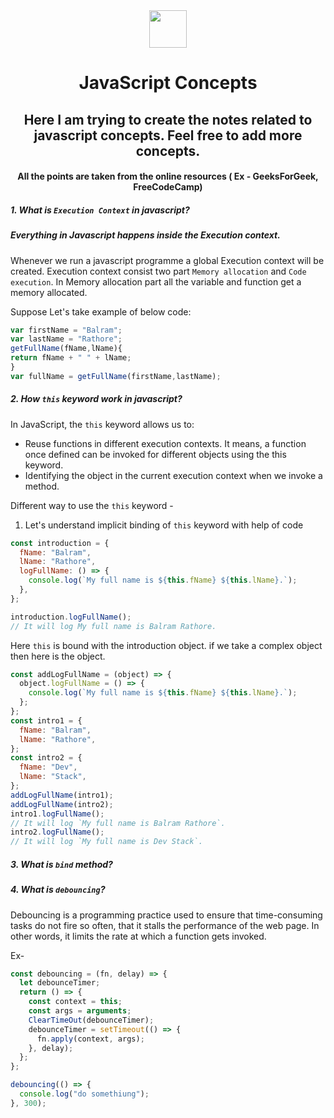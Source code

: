 <div align="center">
  <img height="60" src="https://img.icons8.com/color/344/javascript.png">
  <h1>JavaScript Concepts</h1>

## Here I am trying to create the notes related to javascript concepts. Feel free to add more concepts.

#### All the points are taken from the online resources ( Ex - GeeksForGeek, FreeCodeCamp)

</div>

##### 1. What is `Execution Context` in javascript?

##### <b> Everything in Javascript happens inside the Execution context.</b >

Whenever we run a javascript programme a global Execution context will be created. Execution context consist two part `Memory allocation` and `Code execution`. In Memory allocation part all the variable and function get a memory allocated.

<p>Suppose Let's take example of below code:</p>

```javascript
var firstName = "Balram";
var lastName = "Rathore";
getFullName(fName,lName){
return fName + " " + lName;
}
var fullName = getFullName(firstName,lastName);
```

##### 2. How `this` keyword work in javascript?

In JavaScript, the `this` keyword allows us to:

- Reuse functions in different execution contexts. It means, a function once defined can be invoked for different objects using the this keyword.
- Identifying the object in the current execution context when we invoke a method.

Different way to use the `this` keyword -

1. Let's understand implicit binding of `this` keyword with help of code

```javascript
const introduction = {
  fName: "Balram",
  lName: "Rathore",
  logFullName: () => {
    console.log(`My full name is ${this.fName} ${this.lName}.`);
  },
};

introduction.logFullName();
// It will log My full name is Balram Rathore.
```

Here `this` is bound with the introduction object. if we take a complex object then here is the object.

```javascript
const addLogFullName = (object) => {
  object.logFullName = () => {
    console.log(`My full name is ${this.fName} ${this.lName}.`);
  };
};
const intro1 = {
  fName: "Balram",
  lName: "Rathore",
};
const intro2 = {
  fName: "Dev",
  lName: "Stack",
};
addLogFullName(intro1);
addLogFullName(intro2);
intro1.logFullName();
// It will log `My full name is Balram Rathore`.
intro2.logFullName();
// It will log `My full name is Dev Stack`.
```

##### 3. What is `bind` method?

##### 4. What is `debouncing`?

<p>Debouncing is a programming practice used to ensure that time-consuming tasks do not fire so often, that it stalls the performance of the web page. In other words, it limits the rate at which a function gets invoked.</p>

Ex-

```javascript
const debouncing = (fn, delay) => {
  let debounceTimer;
  return () => {
    const context = this;
    const args = arguments;
    ClearTimeOut(debounceTimer);
    debounceTimer = setTimeout(() => {
      fn.apply(context, args);
    }, delay);
  };
};

debouncing(() => {
  console.log("do somethiung");
}, 300);
```
